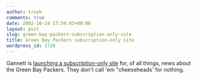 ```yaml
---
author: troyh
comments: true
date: 2002-10-24 17:54:02+00:00
layout: post
slug: green-bay-packers-subscription-only-site
title: Green Bay Packers subscription-only site
wordpress_id: 1728
---
```


Gannett is [launching a subscription-only site](http://www.clickshare.com/news/2002-10-21-gannett.shtml) for, of all things, news about the Green Bay Packers. They don't call 'em "cheeseheads' for nothing.
